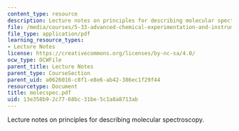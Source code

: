 ```yaml
---
content_type: resource
description: Lecture notes on principles for describing molecular spectroscopy.
file: /media/courses/5-33-advanced-chemical-experimentation-and-instrumentation-fall-2007/13e358b92c7768bc31be5c1a8a8713ab_molecspec.pdf
file_type: application/pdf
learning_resource_types:
- Lecture Notes
license: https://creativecommons.org/licenses/by-nc-sa/4.0/
ocw_type: OCWFile
parent_title: Lecture Notes
parent_type: CourseSection
parent_uid: a0626016-c8f1-e8e6-ab42-386ec1f29f44
resourcetype: Document
title: molecspec.pdf
uid: 13e358b9-2c77-68bc-31be-5c1a8a8713ab
---
```

Lecture notes on principles for describing molecular spectroscopy.